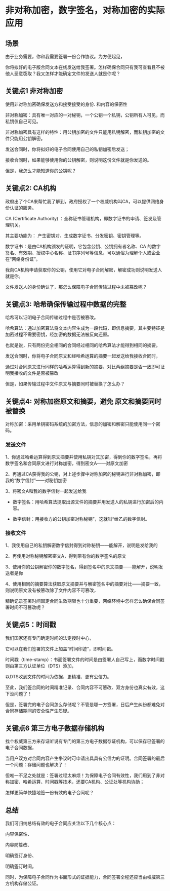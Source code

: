 # 非对称加密，数字签名，对称加密的实际应用

## 场景
由于业务需要，你和我需要签署一份合作协议。为方便起见，

你将拟好的电子版合同文本在线发送给我签署。怎样确保合同只有我可查看且不被他人恶意窃取？我又怎样才能确定文件的发送人就是你呢？

## 关键点1 非对称加密

使用非对称加密确保发送方和接受接受的身份. 和内容的保密性

非对称加密：具有唯一对应的一对秘钥，一个公钥一个私钥，公钥所有人可见，而私钥仅自己可见。

非对称加密具有这样的特性：用公钥加密的文件只能用私钥解密，而私钥加密的文件只能用公钥解密。

发送合同时，你将拟好的电子合同使用自己的私钥加密后发送；

接收合同时，如果能够使用你的公钥解密，则说明这份文件就是你发送的。

但是，我怎么才能知道你的公钥呢？

## 关键点2: CA机构

政府出了个CA来帮忙我了解到，政府授权了一个权威机构叫CA，可以提供网络身份认证的服务。

CA (Certificate Authority) ：全称证书管理机构，即数字证书的申请、签发及管理机关。

其主要功能为： 产生密钥对、生成数字证书、分发密钥、密钥管理等。

数字证书：是由CA机构颁发的证明，它包含公钥、公钥拥有者名称、CA 的数字签名、有效期、授权中心名称、证书序列号等信息，可以通俗为理解个人或企业在“网络身份证”。

我向CA机构申请获取你的公钥，使用它对电子合同解密，解密成功则说明发送人就是你。

文件发送人的身份确认了，那怎么保障电子合同传输过程中未被篡改呢？

## 关键点3: 哈希确保传输过程中数据的完整

哈希可以证明电子合同传输过程中是否被篡改。

哈希算法：通过加密算法将文本内容生成为一段代码，即信息摘要，其主要特征是加密过程不需要密钥，经加密的数据无法被反向还原。

也就是说，只有两份完全相同的合同经过相同的哈希算法才能得到相同的摘要。

发送合同时，你将电子合同原文和经哈希运算的摘要一起发送给我接收合同时，

通过对合同原文进行同样的哈希运算得到新的摘要，对比两组摘要是否一致即可证明我接收的文件是否被篡改

但是，如果传输过程中文件原文与摘要同时被替换了怎么办？

## 关键点4: 对称加密原文和摘要，避免 原文和摘要同时被替换

对称加密：采用单钥密码系统的加密方法，信息的加密和解密只能使用同一个密码。

### 发送文件

1、你通过哈希运算得到原文摘要并使用私钥对其加密，得到你的数字签名，再将数字签名和合同原文进行对称加密，得到密文A——对原文加密

2、再通过CA获得我的公钥，对上述步骤中对称加密的秘钥进行非对称加密，即我的“数字信封”——对秘钥加密

3、将密文A和我的数字信封一起发送给我

* 数字签名：用哈希算法提取出源文件的摘要并用发送人的私钥进行加密后的内容。

* 数字信封：用接收方的公钥加密对称秘钥”，这就叫“给乙的数字信封。

### 接收文件

1、我使用自己的私钥解密数字信封得到对称秘钥——能解开，说明是发给我的

2、再使用对称秘钥解密密文A，得到带有你的数字签名的原文

3、使用你的公钥解密你的数字签名，得到签名中的原文摘要——能解开，说明发送者是你

4、使用相同的摘要算法获取原文摘要并与解密签名中的摘要对比——摘要一致，则说明原文没有被篡改除了文件内容不可篡改，

精确记录签署时间固定合同生效期限也十分重要，网络环境中怎样怎么确保合同签署时间不可篡改呢？

## 关键点5：时间戳

我们国家还有专门确定时间的法定授时中心，

它可以在我们签署的文件上加盖“时间印迹”，即时间戳。

时间戳（time-stamp）：书面签署文件的时间是由签署人自己写上，而数字时间戳则由第三方认证单位（DTS）添加，

以DTS收到文件的时间为依据，更精准、更有公信力。

至此，我们签合同的时间精准记录、合同内容不可篡改、双方身份也真实有效，这下没问题了！

但是，签署完的电子合同怎么存储呢？不管是哪一方签署，日后产生纠纷都难免对合同存储期间的安全性产生质疑。

## 关键点6 第三方电子数据存储机构

找个权威第三方来存证听说有专门的第三方电子数据存证机构，可以保存已签署的电子合同数据，

当用户双方对合同内容产生争议时可申请出具具有公信力的证明。合同签署的最后一个问题：存储问题也解决了！

但唯一不足之处就是：签署过程太麻烦！为保障电子合同有效性，我们用到了非对称加密、哈希运算、时间戳等技术，还要CA机构、公证处等机构协助；

怎样更简单快捷地签一份有效的电子合同呢？

## 总结

我们可归纳总结有效的电子合同应关注以下几个核心点：

内容保密性、

内容防篡改、

明确签订身份、

明确签订时间。

同时，为保障电子合同作为书面形式的证据能力，合同签署全程还应当由权威第三方机构存储公证。
